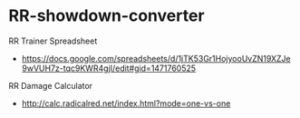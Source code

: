 # RR-showdown-converter

RR Trainer Spreadsheet
- https://docs.google.com/spreadsheets/d/1jTK53Gr1HojyooUvZN19XZJe9wVUH7z-tqc9KWR4gjI/edit#gid=1471760525

RR Damage Calculator
- http://calc.radicalred.net/index.html?mode=one-vs-one